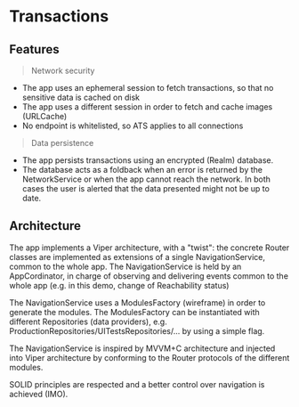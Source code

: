 # Transactions
## Features


> Network security

 - The app uses an ephemeral session to fetch transactions, so that no sensitive data is cached on disk
 - The app uses a different session in order to fetch and cache images (URLCache)
 - No endpoint is whitelisted, so ATS applies to all connections
 
 > Data persistence
 >
 - The app persists transactions using an encrypted (Realm) database. 
 - The database acts as a foldback when an error is returned by the NetworkService or when the app cannot reach the network. In both cases the user is alerted that the data presented might not be up to date.

 ## Architecture
 >
 The app implements a Viper architecture, with a "twist": the concrete Router classes are implemented as extensions of a single NavigationService, common to the whole app. The NavigationService is held by an AppCordinator, in charge of observing and delivering events common to the whole app (e.g. in this demo, change of Reachability status)

 The NavigationService uses a ModulesFactory (wireframe) in order to generate the modules. The ModulesFactory can be instantiated with different Repositories (data providers), e.g. ProductionRepositories/UITestsRepositories/... by using a simple flag.

The NavigationService is inspired by MVVM+C architecture and injected into  Viper architecture by conforming to the  Router protocols of the different modules.

SOLID principles are respected and a better control over navigation is achieved (IMO).

 

